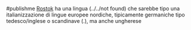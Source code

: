 #publishme 
[Rostok](../places/Rostok.md) ha una lingua (../../not found) che sarebbe tipo una italianizzazione di lingue europee nordiche, tipicamente germaniche tipo tedesco/inglese o scandinave (.), ma anche ungherese 
